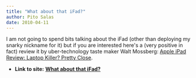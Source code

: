 ```yaml
---
title: "What about that iFad?"
author: Pito Salas
date: 2010-04-11
---
```




I am not going to spend bits talking about the iFad (other than deploying my
snarky nickname for it) but if you are interested here's a (very positive in
fact) review it by uber-technology taste maker Walt Mossberg: [Apple iPad
Review: Laptop Killer? Pretty
Close](<http://ptech.allthingsd.com/20100331/apple-ipad-review/>).


* **Link to site:** **[What about that iFad?](None)**
